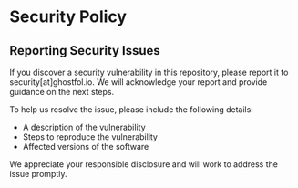 # Security Policy

## Reporting Security Issues

If you discover a security vulnerability in this repository, please report it to security[at]ghostfol.io. We will acknowledge your report and provide guidance on the next steps.

To help us resolve the issue, please include the following details:

- A description of the vulnerability
- Steps to reproduce the vulnerability
- Affected versions of the software

We appreciate your responsible disclosure and will work to address the issue promptly.
